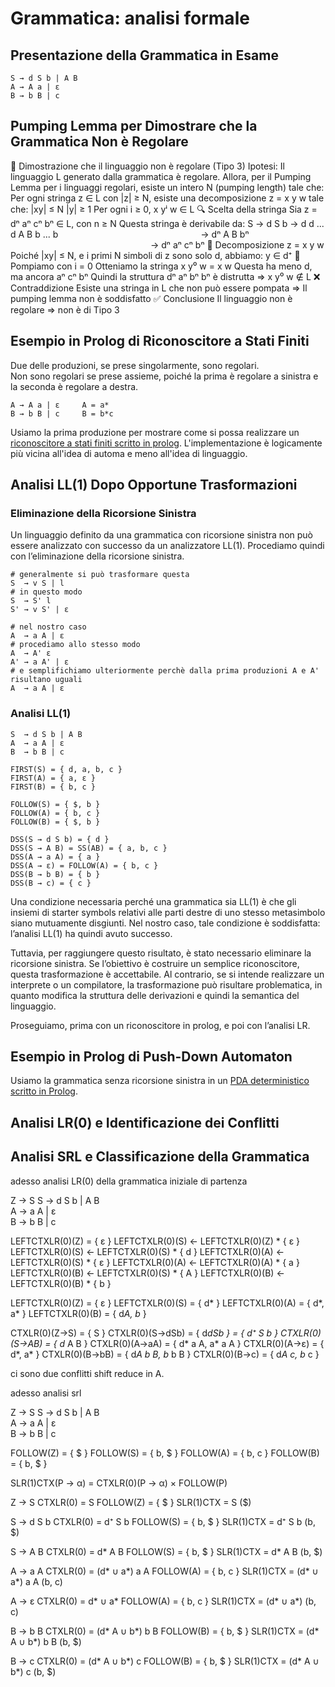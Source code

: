 # Grammatica: analisi formale

## Presentazione della Grammatica in Esame

```
S → d S b | A B  
A → A a | ε  
B → b B | c
```

## Pumping Lemma per Dimostrare che la Grammatica Non è Regolare

🧠 Dimostrazione che il linguaggio non è regolare (Tipo 3)
Ipotesi: Il linguaggio L generato dalla grammatica
è regolare.
Allora, per il Pumping Lemma per i linguaggi regolari,
esiste un intero N (pumping length) tale che:
Per ogni stringa z ∈ L con |z| ≥ N,
esiste una decomposizione z = x y w tale che:
|xy| ≤ N
|y| ≥ 1
Per ogni i ≥ 0, x yⁱ w ∈ L
🔍 Scelta della stringa
Sia z = dⁿ aⁿ cⁿ bⁿ ∈ L, con n ≥ N
Questa stringa è derivabile da:
S → d S b → d d ... d A B b ... b
                → dⁿ A B bⁿ
                → dⁿ aⁿ cⁿ bⁿ
🧩 Decomposizione z = x y w
Poiché |xy| ≤ N, e i primi N simboli di z sono solo d,
abbiamo: y ∈ d⁺
🚫 Pompiamo con i = 0
Otteniamo la stringa x y⁰ w = x w
Questa ha meno d, ma ancora aⁿ cⁿ bⁿ
Quindi la struttura dⁿ aⁿ bⁿ bⁿ è distrutta
⇒ x y⁰ w ∉ L
❌ Contraddizione
Esiste una stringa in L che non può essere pompata
⇒ Il pumping lemma non è soddisfatto
✅ Conclusione
Il linguaggio non è regolare ⇒ non è di Tipo 3

## Esempio in Prolog di Riconoscitore a Stati Finiti

Due delle produzioni, se prese singolarmente, sono regolari.  
Non sono regolari se prese assieme, poiché la prima è regolare a sinistra e la seconda è regolare a destra.
```
A → A a | ε     A = a*
B → b B | c     B = b*c
```

Usiamo la prima produzione per mostrare come si possa realizzare un [riconoscitore a stati finiti scritto in prolog](a.pl).
L'implementazione è logicamente più vicina all'idea di automa e meno all'idea di linguaggio.

## Analisi LL(1) Dopo Opportune Trasformazioni

### Eliminazione della Ricorsione Sinistra

Un linguaggio definito da una grammatica con ricorsione sinistra non può essere analizzato con successo da un analizzatore LL(1).
Procediamo quindi con l’eliminazione della ricorsione sinistra.

```
# generalmente si può trasformare questa
S  → v S | l
# in questo modo
S  → S' l
S' → v S' | ε

# nel nostro caso
A  → a A | ε
# procediamo allo stesso modo
A  → A' ε
A' → a A' | ε
# e semplifichiamo ulteriormente perchè dalla prima produzioni A e A' risultano uguali
A  → a A | ε
```

### Analisi LL(1)

```
S  → d S b | A B  
A  → a A | ε  
B  → b B | c

FIRST(S) = { d, a, b, c }
FIRST(A) = { a, ε }
FIRST(B) = { b, c }

FOLLOW(S) = { $, b }
FOLLOW(A) = { b, c }
FOLLOW(B) = { $, b }

DSS(S → d S b) = { d }
DSS(S → A B) = SS(AB) = { a, b, c }
DSS(A → a A) = { a }
DSS(A → ε) = FOLLOW(A) = { b, c }
DSS(B → b B) = { b }
DSS(B → c) = { c }
```

Una condizione necessaria perché una grammatica sia LL(1) è che gli insiemi di starter symbols relativi alle parti destre di uno stesso metasimbolo siano mutuamente disgiunti.
Nel nostro caso, tale condizione è soddisfatta: l’analisi LL(1) ha quindi avuto successo.

Tuttavia, per raggiungere questo risultato, è stato necessario eliminare la ricorsione sinistra.
Se l’obiettivo è costruire un semplice riconoscitore, questa trasformazione è accettabile.
Al contrario, se si intende realizzare un interprete o un compilatore, la trasformazione può risultare problematica, in quanto modifica la struttura delle derivazioni e quindi la semantica del linguaggio.

Proseguiamo, prima con un riconoscitore in prolog, e poi con l’analisi LR.

## Esempio in Prolog di Push-Down Automaton

Usiamo la grammatica senza ricorsione sinistra in un [PDA deterministico scritto in Prolog](s.pl).

## Analisi LR(0) e Identificazione dei Conflitti
## Analisi SRL e Classificazione della Grammatica

adesso analisi LR(0) della grammatica iniziale di partenza

Z -> S
S  → d S b | A B  
A  → a A | ε  
B  → b B | c

LEFTCTXLR(0)(Z) = { ε }
LEFTCTXLR(0)(S) <- LEFTCTXLR(0)(Z) * { ε }
LEFTCTXLR(0)(S) <- LEFTCTXLR(0)(S) * { d }
LEFTCTXLR(0)(A) <- LEFTCTXLR(0)(S) * { ε }
LEFTCTXLR(0)(A) <- LEFTCTXLR(0)(A) * { a }
LEFTCTXLR(0)(B) <- LEFTCTXLR(0)(S) * { A }
LEFTCTXLR(0)(B) <- LEFTCTXLR(0)(B) * { b }

LEFTCTXLR(0)(Z) = { ε }
LEFTCTXLR(0)(S) = { d* }
LEFTCTXLR(0)(A) = { d*, a* }
LEFTCTXLR(0)(B) = { d*A, b* }

CTXLR(0)(Z->S) = { S }
CTXLR(0)(S->dSb) = { d*dSb } = { d⁺ S b }
CTXLR(0)(S->AB) = { d* A B }
CTXLR(0)(A->aA) = { d* a A, a* a A }
CTXLR(0)(A->ε) = { d*, a* }
CTXLR(0)(B->bB) = { d*A b B, b* b B }
CTXLR(0)(B->c) = { d*A c, b* c }

ci sono due conflitti shift reduce in A.

adesso analisi srl 

Z -> S
S  → d S b | A B  
A  → a A | ε  
B  → b B | c

FOLLOW(Z) = { $ }
FOLLOW(S) = { b, $ }
FOLLOW(A) = { b, c }
FOLLOW(B) = { b, $ }

SLR(1)CTX(P → α) = CTXLR(0)(P → α) × FOLLOW(P)

Z → S
CTXLR(0) = S
FOLLOW(Z) = { $ }
SLR(1)CTX = S ($)

S → d S b
CTXLR(0) = d⁺ S b
FOLLOW(S) = { b, $ }
SLR(1)CTX = d⁺ S b (b, $)

S → A B
CTXLR(0) = d* A B
FOLLOW(S) = { b, $ }
SLR(1)CTX = d* A B (b, $)

A → a A
CTXLR(0) = (d* ∪ a*) a A
FOLLOW(A) = { b, c }
SLR(1)CTX = (d* ∪ a*) a A (b, c)

A → ε
CTXLR(0) = d* ∪ a*
FOLLOW(A) = { b, c }
SLR(1)CTX = (d* ∪ a*) (b, c)

B → b B
CTXLR(0) = (d* A ∪ b*) b B
FOLLOW(B) = { b, $ }
SLR(1)CTX = (d* A ∪ b*) b B (b, $)

B → c
CTXLR(0) = (d* A ∪ b*) c
FOLLOW(B) = { b, $ }
SLR(1)CTX = (d* A ∪ b*) c (b, $)